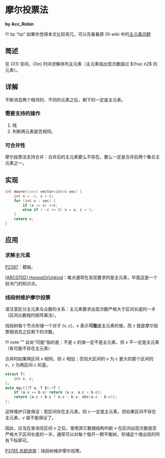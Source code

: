 # 摩尔投票法

**by Acc_Robin**

!!! tip "tip"
    如果你觉得本文比较突兀，可以先看看原 OI-wiki 中的[主元素问题](https://oi-wiki.org/misc/main-element/)

## 简述

在 $O(1)$ 空间，$O(n)$ 时间求解序列主元素（主元素指出现次数超过 $\frac n2$ 的元素）。

## 详解

不断消去两个相邻的、不同的元素之后，剩下的一定是主元素。

### 需要支持的操作

1. 栈
2. 判断两元素是否相同。

### 可合并性

摩尔投票法支持合并：合并后的主元素要么不存在，要么一定是合并前两个集合主元素之一。

## 实现

```cpp
int moore(const vector<int>& vec) {
    int v = -1, c = 0;
    for (int x : vec) {
        if (x == v) ++c;
        else if (--c <= 0) v = x, c = 1;
    }
    return v;
}
```

## 应用

### 求解主元素

[P2397](http://luogu.com.cn/problem/P2397)：模板。

[[ARC070D] HonestOrUnkind](https://www.luogu.com.cn/problem/AT2348)：难点通常在发现要求的是主元素，毕竟这是一个较冷门的知识点。

### 线段树维护摩尔投票

请注意区分主元素与众数的关系：主元素要求出现次数严格大于区间长度的一半（区间众数规约矩阵乘法）。

线段树每个节点存储一个对子 $(v,c)$，$v$ 表示**可能**是主元素的值，而 $c$ 就是摩尔投票相消去之后剩下的次数。

!!! note ""
    此处“可能”指的是：不是 $v$ 的值一定不是主元素，但 $v$ 不一定是主元素（有可能不存在主元素）

合并时如果两区间 $v$ 相同，则 $c$ 相加；否则大区间的 $v$ 为 $c$ 更大的那个区间的 $v$，$c$ 为两区间 $c$ 的差。

```cpp
struct T{
    int v, c;
};
auto mg=[](T a, T b)->T {
    if (a.v == b.v) return {a.v, a.c + b.c};
    return {a.c > b.c ? a.v : b.v, abs(a.c - b.c)};
};
```

这样维护只能保证：若区间存在主元素，则 $v$ 一定是主元素，但如果区间不存在主元素，$v$ 就不能保证了。

因此，应当在查询完区间 $v$ 之后，使用其它数据结构判断 $v$ 在区间出现次数是否严格大于区间长度的一半。通常可以对每个值开一颗平衡树，存储这个值出现的所有下标即可。

[P3765 总统选举](https://www.luogu.com.cn/problem/P3765)：线段树维护摩尔投票。
